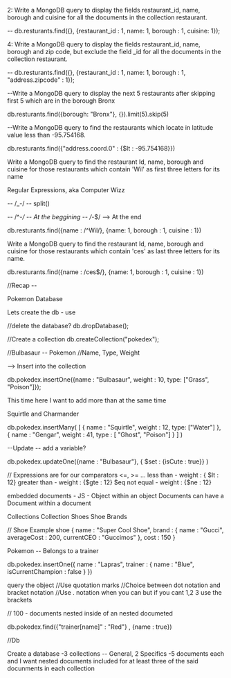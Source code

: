 2: Write a MongoDB query to display the fields restaurant_id, name, borough and cuisine for all the documents in the collection restaurant. 

-- db.resturants.find({}, {restaurant_id : 1, name: 1, borough : 1, cuisine: 1});

4:  Write a MongoDB query to display the fields restaurant_id, name, borough and zip code, but exclude the field _id for all the documents in the collection restaurant.

--  db.resturants.find({}, {restaurant_id : 1, name: 1, borough : 1, "address.zipcode" : 1});

--Write a MongoDB query to display the next 5 restaurants after skipping first 5 which are in the borough Bronx

db.resturants.find({borough: "Bronx"}, {}).limit(5).skip(5)

--Write a MongoDB query to find the restaurants which locate in latitude value less than -95.754168.

db.resturants.find({"address.coord.0" : {$lt : -95.754168}})

 Write a MongoDB query to find the restaurant Id, name, borough and cuisine for those restaurants which contain 'Wil' as first three letters for its name

Regular Expressions, aka Computer Wizz 

-- /_-/ -- split()

-- /^-_/ -- At the beggining 
-- /-_$/ --> At the end

db.resturants.find({name : /^Wil/}, {name: 1, borough : 1, cuisine : 1})

Write a MongoDB query to find the restaurant Id, name, borough and cuisine for those restaurants which contain 'ces' as last three letters for its name.

db.resturants.find({name : /ces$/}, {name: 1, borough : 1, cuisine : 1})

//Recap --

Pokemon Database 

Lets create the db -
use <pokemans>

//delete the database?
db.dropDatabase();

//Create a collection
db.createCollection("pokedex");

//Bulbasaur -- Pokemon 
//Name, Type, Weight

--> Insert into the collection

db.pokedex.insertOne({name : "Bulbasaur", weight : 10, type: ["Grass", "Poison"]});

This time here I want to add more than at the same time 

Squirtle and Charmander 

db.pokedex.insertMany(
    [
        {
            name : "Squirtle", weight : 12, type: ["Water"]
        },
        {
            name : "Gengar", weight : 41, type : [
                "Ghost", "Poison"]
        }
    ]
)

--Update -- add a variable?

db.pokedex.updateOne({name : "Bulbasaur"}, { $set : {isCute : true}} )

// Expressions are for our comparators 
<=, >= ...
less than - weight : { $lt : 12}
greater than - weight : {$gte : 12}
                     $eq
not equal - weight : {$ne : 12}

embedded documents - JS - Object within an object 
Documents can have a Document within a document 

Collections         Collection 
Shoes                Shoe Brands 

// Shoe Example
shoe {
    name : "Super Cool Shoe",
    brand : {
        name : "Gucci",
        averageCost : 200,
        currentCEO : "Guccimos"
    },
    cost : 150
}

Pokemon -- Belongs to a trainer 

db.pokedex.insertOne({
    name : "Lapras",
    trainer : {
        name : "Blue",
        isCurrentChampion : false
    }
})

query the object
//Use quotation marks
//Choice between dot notation and bracket notation
//Use . notation when you can but if you cant 1,2 3
use the brackets

// 100 - documents nested inside of an nested documeted

db.pokedex.find({"trainer[name]" : "Red"} , {name : true})


//Db 

Create a database 
-3 collections -- General, 2 Specifics
-5 documents each and I want nested documents included for at least three of the said docunments in each collection